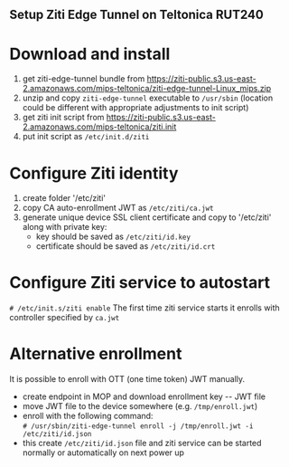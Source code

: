 Setup Ziti Edge Tunnel on Teltonica RUT240
------------------------------------------

# Download and install
1. get ziti-edge-tunnel bundle from https://ziti-public.s3.us-east-2.amazonaws.com/mips-teltonica/ziti-edge-tunnel-Linux_mips.zip
1. unzip and copy `ziti-edge-tunnel` executable to `/usr/sbin` (location could be different with appropriate adjustments to init script) 
1. get ziti init script from https://ziti-public.s3.us-east-2.amazonaws.com/mips-teltonica/ziti.init
1. put init script as `/etc/init.d/ziti`

# Configure Ziti identity
1. create folder '/etc/ziti'
1. copy CA auto-enrollment JWT as `/etc/ziti/ca.jwt`
1. generate unique device SSL client certificate and copy to '/etc/ziti' along with private key:
   - key should be saved as `/etc/ziti/id.key`
   - certificate should be saved as `/etc/ziti/id.crt`

# Configure Ziti service to autostart
`# /etc/init.s/ziti enable`
The first time ziti service starts it enrolls with controller specified by `ca.jwt`

# Alternative enrollment
It is possible to enroll with OTT (one time token) JWT manually.
- create endpoint in MOP and download enrollment key -- JWT file
- move JWT file to the device somewhere (e.g. `/tmp/enroll.jwt`)
- enroll with the following command:  
  `# /usr/sbin/ziti-edge-tunnel enroll -j /tmp/enroll.jwt -i /etc/ziti/id.json`
- this create `/etc/ziti/id.json` file and ziti service can be started normally or automatically on next power up

